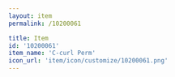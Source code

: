 ```yaml
---
layout: item
permalink: /10200061

title: Item
id: '10200061'
item_name: 'C-curl Perm'
icon_url: 'item/icon/customize/10200061.png'
---
```

